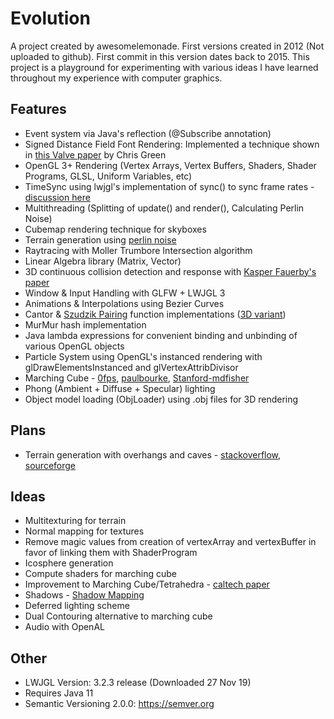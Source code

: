 Evolution
=========
A project created by awesomelemonade. First versions created in 2012 (Not uploaded to github). First commit in this version dates back to 2015. This project is a playground for experimenting with various ideas I have learned throughout my experience with computer graphics.

Features
--------
* Event system via Java's reflection (@Subscribe annotation)
* Signed Distance Field Font Rendering: Implemented a technique shown in [this Valve paper](https://steamcdn-a.akamaihd.net/apps/valve/2007/SIGGRAPH2007_AlphaTestedMagnification.pdf) by Chris Green
* OpenGL 3+ Rendering (Vertex Arrays, Vertex Buffers, Shaders, Shader Programs, GLSL, Uniform Variables, etc)
* TimeSync using lwjgl's implementation of sync() to sync frame rates - [discussion here](http://forum.lwjgl.org/index.php?topic=5653.0)
* Multithreading (Splitting of update() and render(), Calculating Perlin Noise)
* Cubemap rendering technique for skyboxes
* Terrain generation using [perlin noise](https://web.archive.org/web/20160325134143/http://freespace.virgin.net/hugo.elias/models/m_perlin.htm)
* Raytracing with Moller Trumbore Intersection algorithm
* Linear Algebra library (Matrix, Vector)
* 3D continuous collision detection and response with [Kasper Fauerby's paper](http://www.peroxide.dk/papers/collision/collision.pdf)
* Window & Input Handling with GLFW + LWJGL 3
* Animations & Interpolations using Bezier Curves
* Cantor & [Szudzik Pairing](http://szudzik.com/ElegantPairing.pdf) function implementations ([3D variant](https://dmauro.com/post/77011214305/a-hashing-function-for-x-y-z-coordinates))
* MurMur hash implementation
* Java lambda expressions for convenient binding and unbinding of various OpenGL objects
* Particle System using OpenGL's instanced rendering with glDrawElementsInstanced and glVertexAttribDivisor
* Marching Cube - [0fps](https://0fps.net/2012/07/12/smooth-voxel-terrain-part-2/), [paulbourke](http://paulbourke.net/geometry/polygonise/), [Stanford-mdfisher](https://graphics.stanford.edu/~mdfisher/MarchingCubes.html)
* Phong (Ambient + Diffuse + Specular) lighting
* Object model loading (ObjLoader) using .obj files for 3D rendering

Plans
-----
* Terrain generation with overhangs and caves - [stackoverflow](https://stackoverflow.com/questions/39695764/generating-voxel-overhangs-with-3d-noise), [sourceforge](http://accidentalnoise.sourceforge.net/minecraftworlds.html)

Ideas
-----
* Multitexturing for terrain
* Normal mapping for textures
* Remove magic values from creation of vertexArray and vertexBuffer in favor of linking them with ShaderProgram
* Icosphere generation
* Compute shaders for marching cube
* Improvement to Marching Cube/Tetrahedra - [caltech paper](http://www.geometry.caltech.edu/pubs/ACTD07.pdf)
* Shadows - [Shadow Mapping](https://learnopengl.com/Advanced-Lighting/Shadows/Shadow-Mapping)
* Deferred lighting scheme
* Dual Contouring alternative to marching cube
* Audio with OpenAL

Other
-----
* LWJGL Version: 3.2.3 release (Downloaded 27 Nov 19)
* Requires Java 11
* Semantic Versioning 2.0.0: https://semver.org

